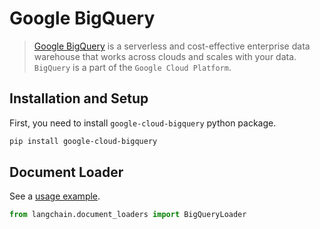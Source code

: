 # Google BigQuery

>[Google BigQuery](https://cloud.google.com/bigquery) is a serverless and cost-effective enterprise data warehouse that works across clouds and scales with your data.
`BigQuery` is a part of the `Google Cloud Platform`.

## Installation and Setup

First, you need to install `google-cloud-bigquery` python package.

```bash
pip install google-cloud-bigquery
```

## Document Loader

See a [usage example](../modules/indexes/document_loaders/examples/google_bigquery.ipynb).

```python
from langchain.document_loaders import BigQueryLoader
```
